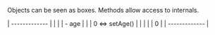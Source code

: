 Objects can be seen as boxes. Methods allow access to internals.

| ------------- |
|               |
|    - age      |
|               |
0 <=> setAge()  |
|               |
|               |
0               |
| ------------- |